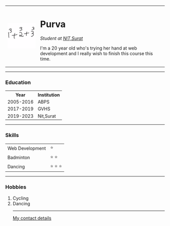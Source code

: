 <!DOCTYPE html>
<html lang="en" dir="ltr">

<head>
  <meta charset="utf-8">
  <title>Purva Bhatt</title>
</head>

<body>
  <table cellspacing="20">
    <td><img src="dp.png" alt="This is Purva's Picture"></td>
    <td><h1>Purva</h1>
    <p><em>Student at <a href="https://www.svnit.ac.in/">NIT,Surat</a></em></p>
    <p>I'm a 20 year old who's trying her hand at web development and I really wish to finish this course this time.</p></td>
  </table>
  <hr size="6" color="black">
  <h3>Education</h3>
  <table cellspacing="10">
    <tr>
      <th>Year</th>
      <th>Institution</th>
    </tr>
    <tr>
      <td>2005-2016</td>
      <td>ABPS</td>
    </tr>
    <tr>
      <td>2017-2019</td>
      <td>GVHS</td>
    </tr>
    <tr>
      <td>2019-2023</td>
      <td>Nit,Surat</td>
    </tr>
  </table>
  <hr size="2" color="black">
  <h3>Skills</h3>
  <table cellspacing="10">
    <tr>
      <td>Web Development</td>
      <td>&#11088;</td>
    </tr>
    <tr>
      <td>Badminton</td>
      <td>&#11088; &#11088;</td>
    </tr>
    <tr>
      <td>Dancing</td>
      <td>&#11088; &#11088; &#11088;</td>
    </tr>
  </table>
  <hr size="2" color="black">
  <h3>Hobbies</h3>
  <ol>
    <li>Cycling</li>
    <li>Dancing</li>
  <hr size="2" color="black">
  <p><a href="contact details.html"> My contact details </a></p>

</body>

</html>
